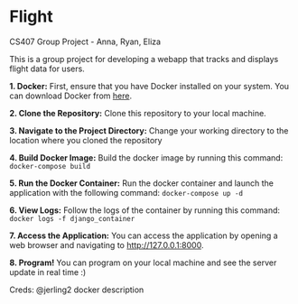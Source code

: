 # Flight
CS407 Group Project - Anna, Ryan, Eliza

This is a group project for developing a webapp that tracks and displays flight data for users.

**1. Docker:** First, ensure that you have Docker installed on your system. You can download Docker from [here](https://www.docker.com/products/docker-desktop/).

**2. Clone the Repository:** Clone this repository to your local machine.

**3. Navigate to the Project Directory:** Change your working directory to the location where you cloned the repository

**4. Build Docker Image:** Build the docker image by running this command:
```docker-compose build```

**5. Run the Docker Container:** Run the docker container and launch the application with the following command:
```docker-compose up -d```

**6. View Logs:** Follow the logs of the container by running this command:
```docker logs -f django_container```

**7. Access the Application:** You can access the application by opening a web browser and navigating to http://127.0.0.1:8000.

**8. Program!** You can program on your local machine and see the server update in real time :)

Creds: @jerling2 docker description

